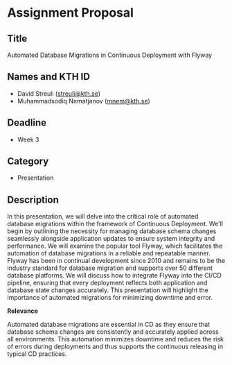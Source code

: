 # Assignment Proposal

## Title

Automated Database Migrations in Continuous Deployment with Flyway

## Names and KTH ID

- David Streuli (streuli@kth.se)
- Muhammadsodiq Nematjanov (mnem@kth.se)

## Deadline

- Week 3

## Category

- Presentation

## Description

In this presentation, we will delve into the critical role of automated database migrations within the framework of Continuous Deployment. We'll begin by outlining the necessity for managing database schema changes seamlessly alongside application updates to ensure system integrity and performance. We will examine the popular tool Flyway, which facilitates the automation of database migrations in a reliable and repeatable manner. Flyway has been in continual development since 2010 and remains to be the industry standard for database migration and supports over 50 different database platforms. We will discuss how to integrate Flyway into the CI/CD pipeline, ensuring that every deployment reflects both application and database state changes accurately. This presentation will highlight the importance of automated migrations for minimizing downtime and error.

**Relevance**

Automated database migrations are essential in CD as they ensure that database schema changes are consistently and accurately applied across all environments. This automation minimizes downtime and reduces the risk of errors during deployments and thus supports the continuous releasing in typical CD practices.
